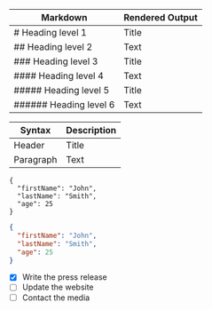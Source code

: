 | Markdown               | Rendered Output |
| ---------------------- | --------------- |
| # Heading level 1      | Title           |
| ## Heading level 2     | Text            |
| ### Heading level 3    | Title           |
| #### Heading level 4   | Text            |
| ##### Heading level 5  | Title           |
| ###### Heading level 6 | Text            |

| Syntax    | Description |
| --------- | ----------- |
| Header    | Title       |
| Paragraph | Text        |

```
{
  "firstName": "John",
  "lastName": "Smith",
  "age": 25
}
```

```json
{
  "firstName": "John",
  "lastName": "Smith",
  "age": 25
}
```

- [x] Write the press release
- [ ] Update the website
- [ ] Contact the media
